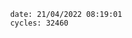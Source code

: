 

                date: 21/04/2022 08:19:01
                cycles: 32460

                         